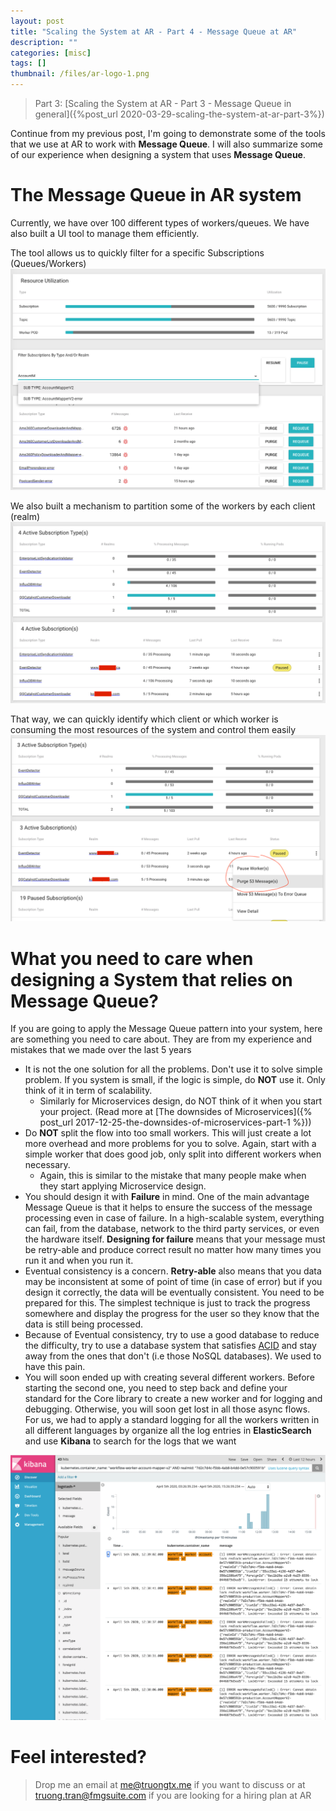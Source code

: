 ```yaml
---
layout: post
title: "Scaling the System at AR - Part 4 - Message Queue at AR"
description: ""
categories: [misc]
tags: []
thumbnail: /files/ar-logo-1.png
---
```


> Part 3:
> [Scaling the System at AR - Part 3 - Message Queue in general]({%post_url 2020-03-29-scaling-the-system-at-ar-part-3%})

Continue from my previous post, I'm going to demonstrate some of the tools that we use at AR to work
with **Message Queue**. I will also summarize some of our experience when designing a system that
uses **Message Queue**.

# The Message Queue in AR system

Currently, we have over 100 different types of workers/queues. We have also built a UI tool to
manage them efficiently.

The tool allows us to quickly filter for a specific Subscriptions (Queues/Workers)
![MessageBus](/files/2020-03-15-message-queue/message-bus-1.png)

We also built a mechanism to partition some of the workers by each client (realm)
![MessageBus](/files/2020-03-15-message-queue/message-bus-2.png)

That way, we can quickly identify which client or which worker is consuming the most resources of
the system and control them easily
![MessageBus](/files/2020-03-15-message-queue/message-bus-3.png)

# What you need to care when designing a System that relies on Message Queue?

If you are going to apply the Message Queue pattern into your system, here are something you need to
care about. They are from my experience and mistakes that we made over the last 5 years

- It is not the one solution for all the problems. Don't use it to solve simple problem. If you
  system is small, if the logic is simple, do **NOT** use it. Only think of it in term of scalability.
  - Similarly for Microservices design, do NOT think of it when you start your project.
  (Read more at [The downsides of Microservices]({% post_url 2017-12-25-the-downsides-of-microservices-part-1 %}))
- Do **NOT** split the flow into too small workers. This will just create a lot more overhead and more
  problems for you to solve. Again, start with a simple worker that does good job, only split into
  different workers when necessary.
  - Again, this is similar to the mistake that many people make when they start applying
    Microservice design.
- You should design it with **Failure** in mind. One of the main advantage Message Queue is that it
  helps to ensure the success of the message processing even in case of failure. In a high-scalable
  system, everything can fail, from the database, network to the third party services, or even the
  hardware itself. **Designing for failure** means that your message must be retry-able and produce
  correct result no matter how many times you run it and when you run it.
- Eventual consistency is a concern. **Retry-able** also means that you data may be inconsistent at
  some of point of time (in case of error) but if you design it correctly, the data will be
  eventually consistent. You need to be prepared for this. The simplest technique is just to track
  the progress somewhere and display the progress for the user so they know that the data is still
  being processed.
- Because of Eventual consistency, try to use a good database to reduce the difficulty, try to use a
  database system that satisfies [ACID](https://en.wikipedia.org/wiki/ACID) and stay away from the
  ones that don't (i.e those NoSQL databases). We used to have this pain.
- You will soon ended up with creating several different workers. Before starting the second one,
  you need to step back and define your standard for the Core library to create a new worker and for
  logging and debugging. Otherwise, you will soon get lost in all those async flows. For us, we had
  to apply a standard logging for all the workers written in all different languages by organize all
  the log entries in **ElasticSearch** and use **Kibana** to search for the logs that we want

![Logs](/files/2020-03-15-message-queue/logs.png)

# Feel interested?

> Drop me an email at [me@truongtx.me](mailto:me@truongtx.me) if you want to discuss or at
> [truong.tran@fmgsuite.com](mailto:truong.tran@fmgsuite.com) if you are looking for a hiring plan
> at AR
